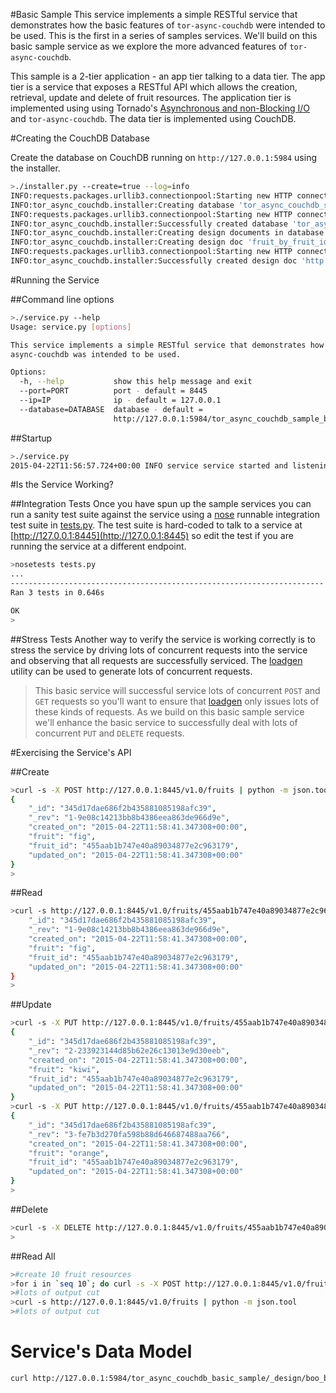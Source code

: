 #Basic Sample
This service implements a simple RESTful service that
demonstrates how the basic features of ```tor-async-couchdb``` were intended to be used.
This is the first in a series of samples services.
We'll build on this basic sample service as we explore the more
advanced features of ```tor-async-couchdb```.

This sample is a 2-tier application - an app tier talking to a data tier.
The app tier is a service that exposes a RESTful API
which allows the creation, retrieval, update and delete of fruit resources.
The application tier is implemented using using
Tornado's [Asynchronous and non-Blocking I/O](http://tornado.readthedocs.org/en/latest/guide/async.html)
and ```tor-async-couchdb```.
The data tier is implemented using CouchDB.

#Creating the CouchDB Database

Create the database on CouchDB running on ```http://127.0.0.1:5984```
using the installer.
```bash
>./installer.py --create=true --log=info
INFO:requests.packages.urllib3.connectionpool:Starting new HTTP connection (1): 127.0.0.1
INFO:tor_async_couchdb.installer:Creating database 'tor_async_couchdb_sample_basic' on 'http://127.0.0.1:5984'
INFO:requests.packages.urllib3.connectionpool:Starting new HTTP connection (1): 127.0.0.1
INFO:tor_async_couchdb.installer:Successfully created database 'tor_async_couchdb_sample_basic' on 'http://127.0.0.1:5984'
INFO:tor_async_couchdb.installer:Creating design documents in database 'tor_async_couchdb_sample_basic' on 'http://127.0.0.1:5984'
INFO:tor_async_couchdb.installer:Creating design doc 'fruit_by_fruit_id' in database 'tor_async_couchdb_sample_basic' on 'http://127.0.0.1:5984' from file '/Users/dave.simons/tor-async-couchdb/samples/basic/design_docs/fruit_by_fruit_id.py'
INFO:requests.packages.urllib3.connectionpool:Starting new HTTP connection (1): 127.0.0.1
INFO:tor_async_couchdb.installer:Successfully created design doc 'http://127.0.0.1:5984/tor_async_couchdb_sample_basic/_design/fruit_by_fruit_id'
```

#Running the Service

##Command line options
```bash
>./service.py --help
Usage: service.py [options]

This service implements a simple RESTful service that demonstrates how tor-
async-couchdb was intended to be used.

Options:
  -h, --help           show this help message and exit
  --port=PORT          port - default = 8445
  --ip=IP              ip - default = 127.0.0.1
  --database=DATABASE  database - default =
                       http://127.0.0.1:5984/tor_async_couchdb_sample_basic
```

##Startup
```bash
>./service.py
2015-04-22T11:56:57.724+00:00 INFO service service started and listening on http://127.0.0.1:8445 talking to database http://127.0.0.1:5984/tor_async_couchdb_sample_basic
```

#Is the Service Working?

##Integration Tests
Once you have spun up the sample services you can run
a sanity test suite against the service using a
[nose](https://nose.readthedocs.org/en/latest/) runnable
integration test suite in [tests.py](../tests.py).
The test suite is hard-coded to talk to a service at
[http://127.0.0.1:8445](http://127.0.0.1:8445) so edit
the test if you are running the service at a different
endpoint.

```bash
>nosetests tests.py
...
----------------------------------------------------------------------
Ran 3 tests in 0.646s

OK
>
```

##Stress Tests
Another way to verify the service is working correctly is to stress
the service by driving lots of concurrent requests into the service
and observing that all requests are successfully serviced.
The [loadgen](../loadgen) utility can be used to generate lots of
concurrent requests.

>This basic service will successful service lots of concurrent
>```POST``` and ```GET``` requests so you'll want to ensure that
>[loadgen](../loadgen) only issues lots of these kinds of requests.
>As we build on this basic sample service we'll enhance
>the basic service to successfully deal with lots of concurrent
>```PUT``` and ```DELETE``` requests.

#Exercising the Service's API

##Create
```bash
>curl -s -X POST http://127.0.0.1:8445/v1.0/fruits | python -m json.tool
{
    "_id": "345d17dae686f2b435881085198afc39",
    "_rev": "1-9e08c14213bb8b4386eea863de966d9e",
    "created_on": "2015-04-22T11:58:41.347308+00:00",
    "fruit": "fig",
    "fruit_id": "455aab1b747e40a89034877e2c963179",
    "updated_on": "2015-04-22T11:58:41.347308+00:00"
}
>
```

##Read
```bash
>curl -s http://127.0.0.1:8445/v1.0/fruits/455aab1b747e40a89034877e2c963179 | python -m json.tool{
    "_id": "345d17dae686f2b435881085198afc39",
    "_rev": "1-9e08c14213bb8b4386eea863de966d9e",
    "created_on": "2015-04-22T11:58:41.347308+00:00",
    "fruit": "fig",
    "fruit_id": "455aab1b747e40a89034877e2c963179",
    "updated_on": "2015-04-22T11:58:41.347308+00:00"
}
>
```

##Update
```bash
>curl -s -X PUT http://127.0.0.1:8445/v1.0/fruits/455aab1b747e40a89034877e2c963179 | python -m json.tool
{
    "_id": "345d17dae686f2b435881085198afc39",
    "_rev": "2-233923144d85b62e26c13013e9d30eeb",
    "created_on": "2015-04-22T11:58:41.347308+00:00",
    "fruit": "kiwi",
    "fruit_id": "455aab1b747e40a89034877e2c963179",
    "updated_on": "2015-04-22T11:58:41.347308+00:00"
}
>curl -s -X PUT http://127.0.0.1:8445/v1.0/fruits/455aab1b747e40a89034877e2c963179 | python -m json.tool
{
    "_id": "345d17dae686f2b435881085198afc39",
    "_rev": "3-fe7b3d270fa598b88d646687488aa766",
    "created_on": "2015-04-22T11:58:41.347308+00:00",
    "fruit": "orange",
    "fruit_id": "455aab1b747e40a89034877e2c963179",
    "updated_on": "2015-04-22T11:58:41.347308+00:00"
}
>
```

##Delete
```bash
>curl -s -X DELETE http://127.0.0.1:8445/v1.0/fruits/455aab1b747e40a89034877e2c963179
>
```

##Read All
```bash
>#create 10 fruit resources
>for i in `seq 10`; do curl -s -X POST http://127.0.0.1:8445/v1.0/fruits; done
>#lots of output cut
>curl -s http://127.0.0.1:8445/v1.0/fruits | python -m json.tool
>#lots of output cut
```

# Service's Data Model
```bash
curl http://127.0.0.1:5984/tor_async_couchdb_basic_sample/_design/boo_by_boo_id/_view/boo_by_boo_id?include_docs=true
```
